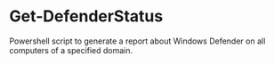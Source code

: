 # Get-DefenderStatus
Powershell script to generate a report about Windows Defender on all computers of a specified domain.
